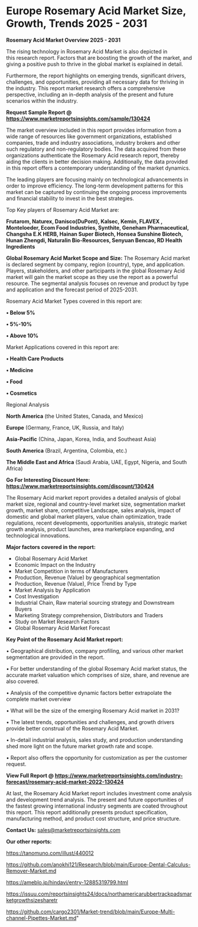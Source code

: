  # Europe Rosemary Acid Market Size, Growth, Trends 2025 - 2031

<Strong> Rosemary Acid Market Overview 2025 - 2031</strong>

The rising technology in Rosemary Acid Market is also depicted in this research report. Factors that are boosting the growth of the market, and giving a positive push to thrive in the global market is explained in detail.

Furthermore, the report highlights on emerging trends, significant drivers, challenges, and opportunities, providing all necessary data for thriving in the industry. This report market research offers a comprehensive perspective, including an in-depth analysis of the present and future scenarios within the industry.

<strong>Request Sample Report @ <a href=https://www.marketreportsinsights.com/sample/130424>https://www.marketreportsinsights.com/sample/130424</a></strong>

The market overview included in this report provides information from a wide range of resources like government organizations, established companies, trade and industry associations, industry brokers and other such regulatory and non-regulatory bodies. The data acquired from these organizations authenticate the Rosemary Acid research report, thereby aiding the clients in better decision making. Additionally, the data provided in this report offers a contemporary understanding of the market dynamics.

The leading players are focusing mainly on technological advancements in order to improve efficiency. The long-term development patterns for this market can be captured by continuing the ongoing process improvements and financial stability to invest in the best strategies.

Top Key players of Rosemary Acid Market are:

<strong>Frutarom, Naturex, Danisco(DuPont), Kalsec, Kemin, FLAVEX , Monteloeder, Ecom Food Industries, Synthite, Geneham Pharmaceutical, Changsha E.K HERB, Hainan Super Biotech, Honsea Sunshine Biotech, Hunan Zhengdi, Naturalin Bio-Resources, Senyuan Bencao, RD Health Ingredients</strong>

<strong><b>Global Rosemary Acid Market Scope and Size:</b></strong>
The Rosemary Acid market is declared segment by company, region (country), type, and application. Players, stakeholders, and other participants in the global Rosemary Acid market will gain the market scope as they use the report as a powerful resource. The segmental analysis focuses on revenue and product by type and application and the forecast period of 2025-2031.

Rosemary Acid Market Types covered in this report are:

<strong>• Below 5%

• 5%-10%

• Above 10%</strong>

Market Applications covered in this report are:

<strong>• Health Care Products

• Medicine

• Food

• Cosmetics</strong> 

Regional Analysis

<strong>North America</strong> (the United States, Canada, and Mexico)

<strong>Europe</strong> (Germany, France, UK, Russia, and Italy)

<strong>Asia-Pacific</strong> (China, Japan, Korea, India, and Southeast Asia)

<strong>South America</strong> (Brazil, Argentina, Colombia, etc.)

<strong>The Middle East and Africa</strong> (Saudi Arabia, UAE, Egypt, Nigeria, and South Africa)

<strong>Go For Interesting Discount Here: <a href=https://www.marketreportsinsights.com/discount/130424>https://www.marketreportsinsights.com/discount/130424</a></strong>

The Rosemary Acid market report provides a detailed analysis of global market size, regional and country-level market size, segmentation market growth, market share, competitive Landscape, sales analysis, impact of domestic and global market players, value chain optimization, trade regulations, recent developments, opportunities analysis, strategic market growth analysis, product launches, area marketplace expanding, and technological innovations.

<strong><b>Major factors covered in the report:</b></strong>
<ul>
  <li>Global Rosemary Acid Market </li>
  <li>Economic Impact on the Industry</li>
  <li>Market Competition in terms of Manufacturers</li>
  <li>Production, Revenue (Value) by geographical segmentation</li>
  <li>Production, Revenue (Value), Price Trend by Type</li>
  <li>Market Analysis by Application</li>
  <li>Cost Investigation</li>
  <li>Industrial Chain, Raw material sourcing strategy and Downstream Buyers</li>
  <li>Marketing Strategy comprehension, Distributors and Traders</li>
  <li>Study on Market Research Factors</li>
  <li>Global Rosemary Acid Market Forecast</li>
</ul>

<strong><b>Key Point of the Rosemary Acid Market report:</b></strong>

• Geographical distribution, company profiling, and various other market segmentation are provided in the report.

• For better understanding of the global Rosemary Acid market status, the accurate market valuation which comprises of size, share, and revenue are also covered.

• Analysis of the competitive dynamic factors better extrapolate the complete market overview

• What will be the size of the emerging Rosemary Acid market in 2031?

• The latest trends, opportunities and challenges, and growth drivers provide better construal of the Rosemary Acid Market.

• In-detail industrial analysis, sales study, and production understanding shed more light on the future market growth rate and scope.

• Report also offers the opportunity for customization as per the customer request.

<strong><b>View Full Report @ <a href=https://www.marketreportsinsights.com/industry-forecast/rosemary-acid-market-2022-130424>https://www.marketreportsinsights.com/industry-forecast/rosemary-acid-market-2022-130424</a></b></strong>


At last, the Rosemary Acid Market report includes investment come analysis and development trend analysis. The present and future opportunities of the fastest growing international industry segments are coated throughout this report. This report additionally presents product specification, manufacturing method, and product cost structure, and price structure.

<strong>Contact Us:</strong>
sales@marketreportsinsights.com

<strong>Our other reports:</strong>

<a href=https://tanomuno.com/illust/440012>https://tanomuno.com/illust/440012</a>

<a href=https://github.com/anokhi121/Research/blob/main/Europe-Dental-Calculus-Remover-Market.md>https://github.com/anokhi121/Research/blob/main/Europe-Dental-Calculus-Remover-Market.md</a>

<a href=https://ameblo.jp/hindavi/entry-12885319799.html>https://ameblo.jp/hindavi/entry-12885319799.html</a>

<a href=https://issuu.com/reportsinsights24/docs/northamericarubbertrackpadsmarketgrowthsizesharetr>https://issuu.com/reportsinsights24/docs/northamericarubbertrackpadsmarketgrowthsizesharetr</a>

<a href=https://github.com/cargo2301/Market-trend/blob/main/Europe-Multi-channel-Pipettes-Market.md>https://github.com/cargo2301/Market-trend/blob/main/Europe-Multi-channel-Pipettes-Market.md</a>"
